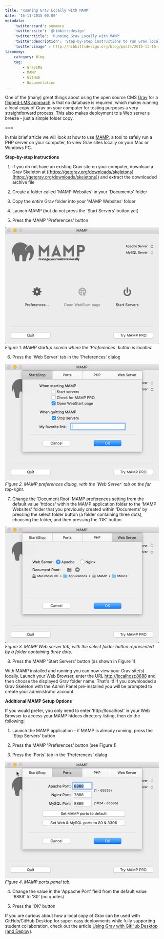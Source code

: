 ```yaml
---
title: 'Running Grav Locally with MAMP'
date: '16-11-2015 00:00'
metadata:
    'twitter:card': summary
    'twitter:site': '@hibbittsdesign'
    'twitter:title': 'Running Grav Locally with MAMP'
    'twitter:description': 'Step-by-step instructions to run Grav locally on your Mac or Windows PC.'
    'twitter:image' : http://hibbittsdesign.org/blog/posts/2015-11-16-running-grav-locally-with-mamp/MAMP-startup-screen.png
taxonomy:
    category: blog
    tag:
        - GravCMS
        - MAMP
        - GitHub
        - Documentation
---
```


One of the (many) great things about using the open source CMS [Grav](http://getgrav.org) for a [flipped-LMS approach](/posts/2015-10-20-flipped-lms-defined) is that no database is required, which makes running a local copy of Grav on your computer for testing purposes a very straightforward process. This also makes deployment to a Web server a breeze - just a simple folder copy.

===

In this brief article we will look at how to use [MAMP](https://www.mamp.info/en/), a tool to safely run a PHP server on your computer, to view Grav sites locally on your Mac or Windows PC.

**Step-by-step Instructions**

1. If you do not have an existing Grav site on your computer, download a Grav Skeleton at ([https://getgrav.org/downloads/skeletons](https://getgrav.org/downloads/skeletons)) and extract the downloaded archive file

2. Create a folder called 'MAMP Websites' in your 'Documents' folder

3. Copy the _entire_ Grav folder into your 'MAMP Websites' folder

4. Launch MAMP (but do not press the 'Start Servers' button yet)

5. Press the MAMP 'Preferences' button

  ![MAMP startup Screen](MAMP-startup-screen.png)  
  _Figure 1. MAMP startup screen where the 'Preferences' button is located._

6. Press the 'Web Server' tab in the 'Preferences' dialog

  ![MAMP preferences dialog](MAMP-preferences.png)  
  _Figure 2. MAMP preferences dialog, with the 'Web Server' tab on the far top-right._

7. Change the 'Document Root' MAMP preferences setting from the default value 'htdocs' within the MAMP application folder to the 'MAMP Websites' folder that you previously created within 'Documents' by pressing the select folder button (a folder containing three dots), choosing the folder, and then pressing the 'OK' button

  ![MAMP Web server tab](MAMP-web-server.png)  
  _Figure 3. MAMP Web server tab, with the select folder button represented by a folder containing three dots._

8. Press the MAMP 'Start Servers' button (as shown in Figure 1)

With MAMP installed and running you can now view your Grav site(s) locally. Launch your Web Browser,  enter the URL [http://localhost:8888](http://localhost:8888) and then choose the displayed Grav folder name. That's it! If you downloaded a Grav Skeleton with the Admin Panel pre-installed you will be prompted to create your administrator account.

**Additional MAMP Setup Options**

If you would prefer, you only need to enter ‘http://localhost’ in your Web Browser to access your MAMP htdocs directory listing, then do the following:

1. Launch the MAMP application - if MAMP is already running, press the 'Stop Servers' button

2. Press the MAMP 'Preferences' button (see Figure 1)

3. Press the 'Ports' tab in the 'Preferences' dialog

  ![MAMP ports panel tab](MAMP-ports.png)  
  _Figure 4. MAMP ports panel tab._

4. Change the value in the 'Appache Port' field from the default value '8888' to '80' (no quotes)

5. Press the 'OK' button  

If you are curious about how a local copy of Grav can be used with GitHub/GitHub Desktop for super-easy deployments while fully supporting student collaboration, check out the article [Using Grav with GitHub Desktop (and Deploy)](../2015-12-11-using-grav-with-github).
